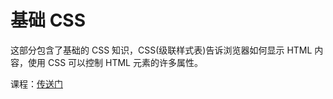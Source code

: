 # 基础 CSS

这部分包含了基础的 CSS 知识，CSS(级联样式表)告诉浏览器如何显示 HTML 内容，使用 CSS 可以控制 HTML 元素的许多属性。

课程：[传送门](https://chinese.freecodecamp.org/learn/responsive-web-design/#basic-css)